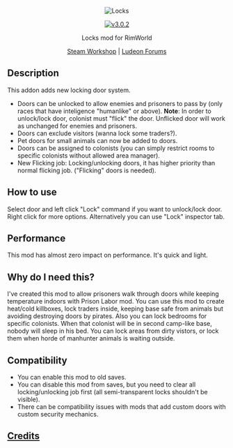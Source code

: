<p align="center">
    <img src="https://raw.githubusercontent.com/Aviuz/Locks/master/Logo.png" alt="Locks" />
</p>
<p align="center">
  <a href="https://github.com/Aviuz/Locks/releases">
    <img src="https://img.shields.io/badge/version-3.0.2-blue.svg?style=flat" alt="v3.0.2" />
  </a>
</p>

<p align="center">
  Locks mod for RimWorld
</p>
<p align="center">
    <a href=https://steamcommunity.com/sharedfiles/filedetails/?id=1157085076>Steam Workshop</a> | <a href=https://ludeon.com/forums/index.php?topic=35913.0>Ludeon Forums</a>
</p>

## Description

This addon adds new locking door system.

- Doors can be unlocked to allow enemies and prisoners to pass by (only races that have inteligence "humanlike" or
  above).
  **Note**: In order to unlock/lock door, colonist must "flick" the door. Unflicked door will work as unchanged for
  enemies and prisoners.
- Doors can exclude visitors (wanna lock some traders?).
- Pet doors for small animals can now be added to doors.
- Doors can be assigned to colonists (you can simply restrict rooms to specific colonists without allowed area manager).
- New Flicking job: Locking/unlocking doors, it has higher priority than normal flicking job. ("Flicking" doors is
  needed).

## How to use

Select door and left click "Lock" command if you want to unlock/lock door.
Right click for more options.
Alternatively you can use "Lock" inspector tab.

## Performance

This mod has almost zero impact on performance. It's quick and light.

## Why do I need this?

I've created this mod to allow prisoners walk through doors while keeping temperature indoors with Prison Labor mod.
You can use this mod to create heat/cold killboxes, lock traders inside, keeping base safe from animals but avoiding
destroying doors by pirates.
Also you can lock bedrooms for specific colonists. When that colonist will be in second camp-like base, nobody will
sleep in his bed.
You can lock areas from dirty vistors, or lock them when horde of manhunter animals is waiting outside.

## Compatibility

* You can enable this mod to old saves.
* You can disable this mod from saves, but you need to clear all locking/unlocking job first (all semi-transparent locks
  shouldn't be visible).
* There can be compatibility issues with mods that add custom doors with custom security mechanics.

## [Credits](credits.md)
